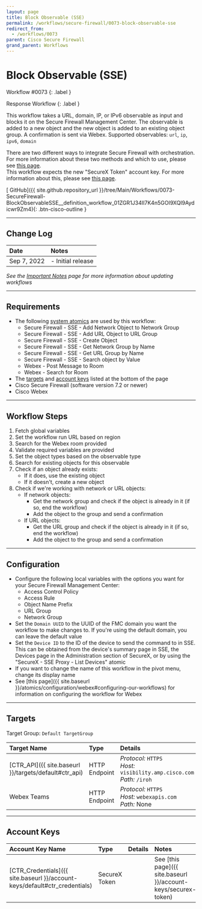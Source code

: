 ```yaml
---
layout: page
title: Block Observable (SSE)
permalink: /workflows/secure-firewall/0073-block-observable-sse
redirect_from:
  - /workflows/0073
parent: Cisco Secure Firewall
grand_parent: Workflows
---
```


# Block Observable (SSE)
<div markdown="1">
Workflow #0073
{: .label }

Response Workflow
{: .label }
</div>

This workflow takes a URL, domain, IP, or IPv6 observable as input and blocks it on the Secure Firewall Management Center. The observable is added to a new object and the new object is added to an existing object group. A confirmation is sent via Webex. Supported observables: `url`, `ip`, `ipv6`, `domain`

<div class="cisco-alert cisco-alert-info"><i class="fa fa-info-circle mr-1 cisco-icon-info"></i> There are two different ways to integrate Secure Firewall with orchestration. For more information about these two methods and which to use, please see <a href="{{ site.baseurl }}/workflows/secure-firewall/api-types">this page</a>.</div>

<div class="cisco-alert cisco-alert-info"><i class="fa fa-info-circle mr-1 cisco-icon-info"></i> This workflow expects the new "SecureX Token" account key. For more information about this, please see <a href="{{ site.baseurl }}/account-keys/securex-token">this page</a>.</div>

[<i class="fab fa-github"></i> GitHub]({{ site.github.repository_url }}/tree/Main/Workflows/0073-SecureFirewall-BlockObservableSSE__definition_workflow_01ZGR1J34II7K4n5GOI9XQI9Aydicwr9Zm4){: .btn-cisco-outline }

---

## Change Log

| Date | Notes |
|:-----|:------|
| Sep 7, 2022 | - Initial release |

_See the [Important Notes](/sxo-05-security-workflows/notes) page for more information about updating workflows_

---

## Requirements
* The following [system atomics](/sxo-05-security-workflows/atomics/system) are used by this workflow:
	* Secure Firewall - SSE - Add Network Object to Network Group
	* Secure Firewall - SSE - Add URL Object to URL Group
	* Secure Firewall - SSE - Create Object
	* Secure Firewall - SSE - Get Network Group by Name
	* Secure Firewall - SSE - Get URL Group by Name
	* Secure Firewall - SSE - Search object by Value
	* Webex - Post Message to Room
	* Webex - Search for Room
* The [targets](#targets) and [account keys](#account-keys) listed at the bottom of the page
* Cisco Secure Firewall (software version 7.2 or newer)
* Cisco Webex

---

## Workflow Steps
1. Fetch global variables
1. Set the workflow run URL based on region
1. Search for the Webex room provided
1. Validate required variables are provided
1. Set the object types based on the observable type
1. Search for existing objects for this observable
1. Check if an object already exists:
	* If it does, use the existing object
	* If it doesn't, create a new object
1. Check if we're working with network or URL objects:
	* If network objects:
		* Get the network group and check if the object is already in it (if so, end the workflow)
		* Add the object to the group and send a confirmation
	* If URL objects:
		* Get the URL group and check if the object is already in it (if so, end the workflow)
		* Add the object to the group and send a confirmation

---

## Configuration

* Configure the following local variables with the options you want for your Secure Firewall Management Center:
	* Access Control Policy
	* Access Rule
	* Object Name Prefix
	* URL Group
	* Network Group
* Set the `Domain UUID` to the UUID of the FMC domain you want the workflow to make changes to. If you're using the default domain, you can leave the default value
* Set the `Device ID` to the ID of the device to send the command to in SSE. This can be obtained from the device's summary page in SSE, the Devices page in the Administration section of SecureX, or by using the "SecureX - SSE Proxy - List Devices" atomic
* If you want to change the name of this workflow in the pivot menu, change its display name
* See [this page]({{ site.baseurl }}/atomics/configuration/webex#configuring-our-workflows) for information on configuring the workflow for Webex

---

## Targets
Target Group: `Default TargetGroup`

| Target Name | Type | Details | Account Keys | Notes |
|:------------|:-----|:--------|:-------------|:------|
| [CTR_API]({{ site.baseurl }}/targets/default#ctr_api) | HTTP Endpoint | _Protocol:_ `HTTPS`<br />_Host:_ `visibility.amp.cisco.com`<br />_Path:_ `/iroh` | CTR_Credentials | Created by default |
| Webex Teams | HTTP Endpoint | _Protocol:_ `HTTPS`<br />_Host:_ `webexapis.com`<br />_Path:_ None | None | |

---

## Account Keys

| Account Key Name | Type | Details | Notes |
|:-----------------|:-----|:--------|:------|
| [CTR_Credentials]({{ site.baseurl }}/account-keys/default#ctr_credentials) | SecureX Token | | See [this page]({{ site.baseurl }}/account-keys/securex-token) |
